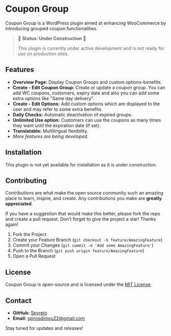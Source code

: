 # Coupon Group

Coupon Group is a WordPress plugin aimed at enhancing WooCommerce by introducing grouped coupon functionalities.

> :construction: **Status: Under Construction** :construction:
>
> This plugin is currently under active development and is not ready for use on production sites.

## Features

- **Overview Page:** Display Coupon Groups and custom options-benefits.
- **Create - Edit Coupon Group:** Create or update a coupon group. You can add WC coupons, customers, expiry date and also you can add some extra options like "Same day delivery".
- **Create - Edit Options:** Add custom options which are displayed to the user and may refer to some extra benefits.
- **Daily Checks:** Automatic deactivation of expired groups.
- **Unlimited Use option:** Customers can use the coupons as many times they want until the expiration date (if set).
- **Translatable:** Multilingual flexibility.
- _More features are being developed._

## Installation

This plugin is not yet available for installation as it is under construction.

## Contributing

Contributions are what make the open source community such an amazing place to learn, inspire, and create. Any contributions you make are **greatly appreciated**.

If you have a suggestion that would make this better, please fork the repo and create a pull request.
Don't forget to give the project a star! Thanks again!

1. Fork the Project
2. Create your Feature Branch (`git checkout -b feature/AmazingFeature`)
3. Commit your Changes (`git commit -m 'Add some AmazingFeature'`)
4. Push to the Branch (`git push origin feature/AmazingFeature`)
5. Open a Pull Request

## License

Coupon Group is open-source and is licensed under the [MIT License](./LICENSE).

## Contact

- **GitHub:** [Spyreto](https://github.com/spyreto)
- **Email:** spirosdimou22@gmail.com

Stay tuned for updates and releases!
